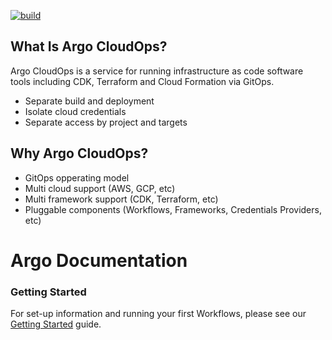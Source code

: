 [![build](https://github.com/argoproj-labs/argo-cloudops/actions/workflows/build.yaml/badge.svg)](https://github.com/argoproj-labs/argo-cloudops/actions/workflows/build.yaml)


## What Is Argo CloudOps?

Argo CloudOps is a service for running infrastructure as code software tools
including CDK, Terraform and Cloud Formation via GitOps.

* Separate build and deployment
* Isolate cloud credentials
* Separate access by project and targets

## Why Argo CloudOps?

* GitOps opperating model
* Multi cloud support (AWS, GCP, etc)
* Multi framework support (CDK, Terraform, etc)
* Pluggable components (Workflows, Frameworks, Credentials Providers, etc)

# Argo Documentation

### Getting Started
For set-up information and running your first Workflows, please see our [Getting Started](quickstart.md) guide.
